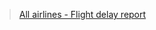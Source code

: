 <p align="center">
  <blockquote class="imgur-embed-pub" lang="en" data-id="a/bVc4dWM"  ><a href="//imgur.com/a/bVc4dWM">All airlines - Flight delay report</a></blockquote><script async src="//s.imgur.com/min/embed.js" charset="utf-8"></script>
</p>

